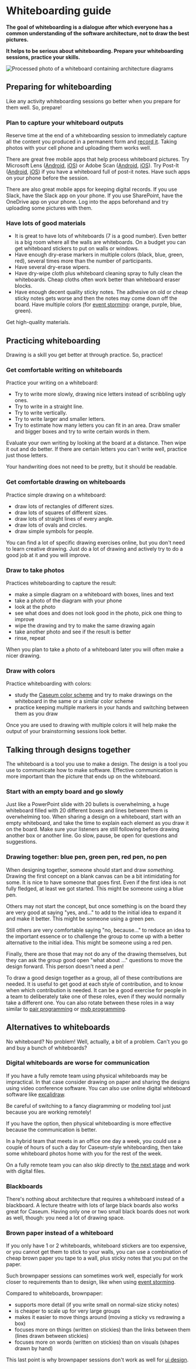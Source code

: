 # Whiteboarding guide

**The goal of whiteboarding is a dialogue after which everyone has a common understanding of the software architecture, not to draw the best pictures.**

**It helps to be serious about whiteboarding. Prepare your whiteboarding sessions, practice your skills.**

![Processed photo of a whiteboard containing architecture diagrams](whiteboarding-example.jpg)

## Preparing for whiteboarding

Like any activity whiteboarding sessions go better when you prepare for them well. So, prepare!

### Plan to capture your whiteboard outputs

Reserve time at the end of a whiteboarding session to immediately capture all the content you produced in a permanent form and [record it](records.md). Taking photos with your cell phone and uploading them works well.

There are great free mobile apps that help process whiteboard pictures. Try Microsoft Lens ([Android](https://play.google.com/store/apps/details?id=com.microsoft.office.officelens), [iOS](https://apps.apple.com/us/app/office-lens/id975925059)) or Adobe Scan ([Android](https://play.google.com/store/apps/details?id=com.adobe.scan.android), [iOS](https://apps.apple.com/us/app/adobe-scan-pdf-ocr-scanner/id1199564834)). Try Post-It ([Android](https://apps.apple.com/us/app/post-it/id920127738), [iOS](https://play.google.com/store/apps/details?id=com.mmm.postit)) if you have a whiteboard full of post-it notes. Have such apps on your phone before the session.

There are also great mobile apps for keeping digital records. If you use Slack, have the Slack app on your phone. If you use SharePoint, have the OneDrive app on your phone. Log into the apps beforehand and try uploading some pictures with them.

### Have lots of good materials

* It is great to have lots of whiteboards (7 is a good number). Even better is a big room where all the walls are whiteboards. On a budget you can get whiteboard stickers to put on walls or windows.
* Have enough dry-erase markers in multiple colors (black, blue, green, red), several times more than the number of participants.
* Have several dry-erase wipers.
* Have dry-wipe cloth plus whiteboard cleaning spray to fully clean the whiteboards. Cheap cloths often work better than whiteboard eraser blocks.
* Have enough decent quality sticky notes. The adhesive on old or cheap sticky notes gets worse and then the notes may come down off the board. Have multiple colors (for [event storming](../events/event-storming.md): orange, purple, blue, green).

Get high-quality materials.

## Practicing whiteboarding

Drawing is a skill you get better at through practice. So, practice!

### Get comfortable writing on whiteboards

Practice your writing on a whiteboard:
* Try to write more slowly, drawing nice letters instead of scribbling ugly ones.
* Try to write in a straight line.
* Try to write vertically.
* Try to write larger and smaller letters.
* Try to estimate how many letters you can fit in an area. Draw smaller and bigger boxes and try to write certain words in them.

Evaluate your own writing by looking at the board at a distance. Then wipe it out and do better. If there are certain letters you can't write well, practice just those letters.

Your handwriting does not need to be pretty, but it should be readable.

### Get comfortable drawing on whiteboards

Practice simple drawing on a whiteboard:
* draw lots of rectangles of different sizes.
* draw lots of squares of different sizes.
* draw lots of straight lines of every angle.
* draw lots of ovals and circles.
* draw simple symbols for people.

You can find a lot of specific drawing exercises online, but you don't need to learn creative drawing. Just do a lot of drawing and actively try to do a good job at it and you will improve.

### Draw to take photos

Practices whiteboarding to capture the result:
* make a simple diagram on a whiteboard with boxes, lines and text
* take a photo of the diagram with your phone
* look at the photo
* see what does and does not look good in the photo, pick one thing to improve
* wipe the drawing and try to make the same drawing again
* take another photo and see if the result is better
* rinse, repeat

When you plan to take a photo of a whiteboard later you will often make a nicer drawing.

### Draw with colors

Practice whiteboarding with colors:
* study the [Caseum color scheme](../design/colors/colors.md) and try to make drawings on the whiteboard in the same or a similar color scheme
* practice keeping multiple markers in your hands and switching between them as you draw

Once you are used to drawing with multiple colors it will help make the output of your brainstorming sessions look better.

## Talking through designs together

The whiteboard is a tool you use to make a design. The design is a tool you use to communicate how to make software. Effective communication is more important than the picture that ends up on the whiteboard.

### Start with an empty board and go slowly

Just like a PowerPoint slide with 20 bullets is overwhelming, a huge whiteboard filled with 20 different boxes and lines between them is overwhelming too. When sharing a design on a whiteboard, start with an empty whiteboard, and take the time to explain each element as you draw it on the board. Make sure your listeners are still following before drawing another box or another line. Go slow, pause, be open for questions and suggestions.

### Drawing together: blue pen, green pen, red pen, no pen

When designing together, someone should start and draw _something_. Drawing the first concept on a blank canvas can be a bit intimidating for some. It is nice to have someone that goes first. Even if the first idea is not fully fledged, at least we got started. This might be someone using a blue pen.

Others may not start the concept, but once something is on the board they are very good at saying "yes, and..." to add to the initial idea to expand it and make it better. This might be someone using a green pen.

Still others are very comfortable saying "no, because..." to reduce an idea to the important essence or to challenge the group to come up with a better alternative to the initial idea. This might be someone using a red pen.

Finally, there are those that may not do any of the drawing themselves, but they can ask the group good open "what about ..." questions to move the design forward. This person doesn't need a pen!

To draw a good design together as a group, all of these contributions are needed. It is useful to get good at each style of contribution, and to know when which contribution is needed. It can be a good exercise for people in a team to deliberately take one of these roles, even if they would normally take a different one. You can also rotate between these roles in a way similar to [pair programming](https://www.agilealliance.org/glossary/pairing/) or [mob programming](https://www.agilealliance.org/glossary/mob-programming/).

## Alternatives to whiteboards

No whiteboard? No problem! Well, actually, a bit of a problem. Can't you go and buy a bunch of whiteboards?

### Digital whiteboards are worse for communication

If you have a fully remote team using physical whiteboards may be impractical. In that case consider drawing on paper and sharing the designs using video conference software. You can also use online digital whiteboard software like [excalidraw](https://excalidraw.com/).

Be careful of switching to a fancy diagramming or modeling tool just because you are working remotely!

If you have the option, then physical whiteboarding is more effective because the communication is better.

In a hybrid team that meets in an office one day a week, you could use a couple of hours of such a day for Caseum-style whiteboarding, then take some whiteboard photos home with you for the rest of the week.

On a fully remote team you can also skip directly to [the next stage](stages.md) and work with digital files.

### Blackboards

There's nothing about architecture that requires a whiteboard instead of a blackboard. A lecture theatre with lots of large black boards also works great for Caseum. Having only one or two small black boards does not work as well, though: you need a lot of drawing space.

### Brown paper instead of a whiteboard

If you only have 1 or 2 whiteboards, whiteboard stickers are too expensive, or you cannot get them to stick to your walls, you can use a combination of cheap brown paper you tape to a wall, plus sticky notes that you put on the paper.

Such brownpaper sessions can sometimes work well, especially for work closer to requirements than to design, like when using [event storming](../events/event-storming.md).

Compared to whiteboards, brownpaper:

* supports more detail (if you write small on normal-size sticky notes)
* is cheaper to scale up for very large groups
* makes it easier to move things around (moving a sticky vs redrawing a box)
* focuses more on things (written on stickies) than the links between them (lines drawn between stickies)
* focuses more on words (written on stickies) than on visuals (shapes drawn by hand)

This last point is why brownpaper sessions don't work as well for [ui design](../ui/ui-whiteboarding.md).
